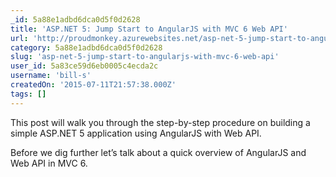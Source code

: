 ```yaml
---
_id: 5a88e1adbd6dca0d5f0d2628
title: 'ASP.NET 5: Jump Start to AngularJS with MVC 6 Web API'
url: 'http://proudmonkey.azurewebsites.net/asp-net-5-jump-start-to-angularjs-with-mvc-6-web-api/?utm_source=twitterfeed&utm_medium=facebook'
category: 5a88e1adbd6dca0d5f0d2628
slug: 'asp-net-5-jump-start-to-angularjs-with-mvc-6-web-api'
user_id: 5a83ce59d6eb0005c4ecda2c
username: 'bill-s'
createdOn: '2015-07-11T21:57:38.000Z'
tags: []
---
```


This post will walk you through the step-by-step procedure on building a simple ASP.NET 5 application using AngularJS with Web API.

Before we dig further let’s talk about a quick overview of AngularJS and Web API in MVC 6.
